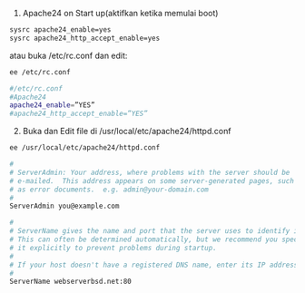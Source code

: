 1. Apache24 on Start up(aktifkan ketika memulai boot)
```sh
sysrc apache24_enable=yes
sysrc apache24_http_accept_enable=yes
```
atau buka /etc/rc.conf dan edit:
```sh
ee /etc/rc.conf
```
```sh
#/etc/rc.conf
#Apache24
apache24_enable=”YES”
#apache24_http_accept_enable=”YES”
```
2. Buka dan Edit file di /usr/local/etc/apache24/httpd.conf
```sh
ee /usr/local/etc/apache24/httpd.conf
```
```sh
#
# ServerAdmin: Your address, where problems with the server should be
# e-mailed.  This address appears on some server-generated pages, such
# as error documents.  e.g. admin@your-domain.com
#
ServerAdmin you@example.com

#
# ServerName gives the name and port that the server uses to identify itself.
# This can often be determined automatically, but we recommend you specify
# it explicitly to prevent problems during startup.
#
# If your host doesn't have a registered DNS name, enter its IP address here.
#
ServerName webserverbsd.net:80
```
